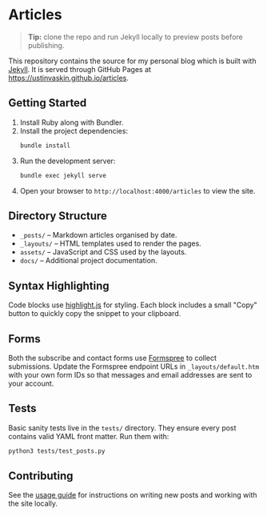 # Articles

> **Tip:** clone the repo and run Jekyll locally to preview posts before publishing.

This repository contains the source for my personal blog which is built with [Jekyll](https://jekyllrb.com/). It is served through GitHub Pages at <https://ustinvaskin.github.io/articles>.

## Getting Started

1. Install Ruby along with Bundler.
2. Install the project dependencies:
   ```bash
   bundle install
   ```
3. Run the development server:
   ```bash
   bundle exec jekyll serve
   ```
4. Open your browser to `http://localhost:4000/articles` to view the site.

## Directory Structure

- `_posts/` – Markdown articles organised by date.
- `_layouts/` – HTML templates used to render the pages.
- `assets/` – JavaScript and CSS used by the layouts.
- `docs/` – Additional project documentation.

## Syntax Highlighting

Code blocks use [highlight.js](https://highlightjs.org/) for styling. Each block
includes a small "Copy" button to quickly copy the snippet to your clipboard.

## Forms

Both the subscribe and contact forms use [Formspree](https://formspree.io/) to collect submissions. Update the Formspree endpoint URLs in `_layouts/default.htm` with your own form IDs so that messages and email addresses are sent to your account.

## Tests

Basic sanity tests live in the `tests/` directory. They ensure every post contains valid YAML front matter. Run them with:

```bash
python3 tests/test_posts.py
```

## Contributing

See the [usage guide](docs/usage.md) for instructions on writing new posts and working with the site locally.
